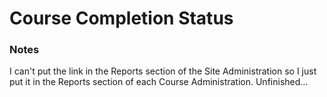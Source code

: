 # Course Completion Status

### Notes
I can't put the link in the Reports section of the Site Administration so I just put it in the Reports section of each Course Administration. Unfinished...
